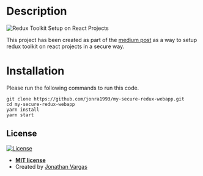 # Description

![Redux Toolkit Setup on React Projects](https://miro.medium.com/max/1000/1*-iVj5BTg2fr8b5bgKQGReA.gif)


This project has been created as part of the  [medium post](https://medium.com/jrtec/redux-toolkit-setup-on-react-projects-112b6409c2ad?source=friends_link&sk=b54b2d33b3121cc4651890bbcf5c8f37") as a way to setup redux toolkit on react projects in a secure way.


# Installation

Please run the following commands to run this code.

```
git clone https://github.com/jonra1993/my-secure-redux-webapp.git
cd my-secure-redux-webapp
yarn install
yarn start
```

## License

[![License](http://img.shields.io/:license-mit-blue.svg?style=flat-square)](http://badges.mit-license.org)

- **[MIT license](http://opensource.org/licenses/mit-license.php)**
- Created by <a href="https://www.jonathanvargas.ml" target="_blank">Jonathan Vargas</a>